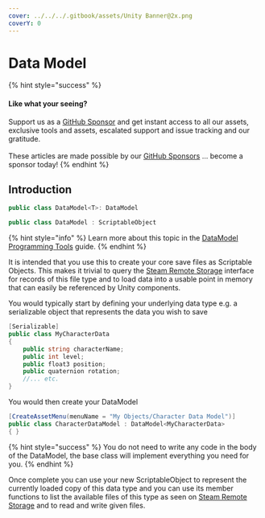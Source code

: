 ```yaml
---
cover: ../../../.gitbook/assets/Unity Banner@2x.png
coverY: 0
---
```


# Data Model

{% hint style="success" %}
#### Like what your seeing?

Support us as a [GitHub Sponsor](../../../become-a-sponsor/) and get instant access to all our assets, exclusive tools and assets, escalated support and issue tracking and our gratitude.\
\
These articles are made possible by our [GitHub Sponsors](../../../become-a-sponsor/) ... become a sponsor today!
{% endhint %}

## Introduction

```csharp
public class DataModel<T>: DataModel
```

```csharp
public class DataModel : ScriptableObject
```

{% hint style="info" %}
Learn more about this topic in the [DataModel Programming Tools](../programming-tools/datamodel.md) guide.
{% endhint %}

It is intended that you use this to create your core save files as Scriptable Objects. This makes it trivial to query the [Steam Remote Storage](../api/remotestorage.client.md) interface for records of this file type and to load data into a usable point in memory that can easily be referenced by Unity components.

You would typically start by defining your underlying data type e.g. a serializable object that represents the data you wish to save

```csharp
[Serializable]
public class MyCharacterData
{
    public string characterName;
    public int level;
    public float3 position;
    public quaternion rotation;
    //... etc.
}
```

You would then create your DataModel

```csharp
[CreateAssetMenu(menuName = "My Objects/Character Data Model")]
public class CharacterDataModel : DataModel<MyCharacterData>
{ }
```

{% hint style="success" %}
You do not need to write any code in the body of the DataModel, the base class will implement everything you need for you.
{% endhint %}

Once complete you can use your new ScriptableObject to represent the currently loaded copy of this data type and you can use its member functions to list the available files of this type as seen on [Steam Remote Storage](../api/remotestorage.client.md) and to read and write given files.
